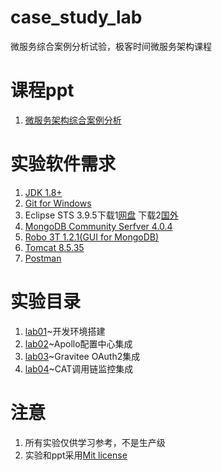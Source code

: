# case_study_lab

微服务综合案例分析试验，极客时间微服务架构课程

# 课程ppt

1. [微服务架构综合案例分析](ppt/微服务架构综合案例分析.pdf)

# 实验软件需求

1. [JDK 1.8+](http://www.oracle.com/technetwork/java/javase/downloads/jdk8-downloads-2133151.html)
2. [Git for Windows](https://gitforwindows.org/)
3. Eclipse STS 3.9.5下载1[网盘](https://pan.baidu.com/s/1xqy4G_r9N24WODBBuGlIog) 下载2[国外](https://spring.io/tools)
4. [MongoDB Community Serfver 4.0.4](https://www.mongodb.com/download-center/community)
5. [Robo 3T 1.2.1(GUI for MongoDB)](https://download.robomongo.org/1.2.1/windows/robo3t-1.2.1-windows-x86_64-3e50a65.exe)
6. [Tomcat 8.5.35](http://mirrors.tuna.tsinghua.edu.cn/apache/tomcat/tomcat-8/v8.5.35/bin/apache-tomcat-8.5.35-windows-x64.zip)
6. [Postman](https://www.getpostman.com/)

# 实验目录

1. [lab01](lab01)~开发环境搭建
2. [lab02](lab02)~Apollo配置中心集成
3. [lab03](lab03)~Gravitee OAuth2集成
4. [lab04](lab04)~CAT调用链监控集成

# 注意

1. 所有实验仅供学习参考，不是生产级
2. 实验和ppt采用[Mit license](LICENSE)
